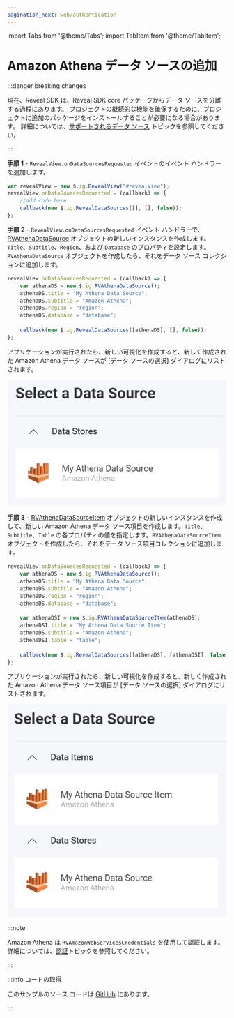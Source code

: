 ```yaml
---
pagination_next: web/authentication
---
```


import Tabs from '@theme/Tabs';
import TabItem from '@theme/TabItem';

# Amazon Athena データ ソースの追加

:::danger breaking changes

現在、Reveal SDK は、Reveal SDK core パッケージからデータ ソースを分離する過程にあります。 プロジェクトの継続的な機能を確保するために、プロジェクトに追加のパッケージをインストールすることが必要になる場合があります。 詳細については、[サポートされるデータ ソース](web/datasources.md#サポートされるデータ-ソース) トピックを参照してください。

:::

**手順 1** - `RevealView.onDataSourcesRequested` イベントのイベント ハンドラーを追加します。

```js
var revealView = new $.ig.RevealView("#revealView");
revealView.onDataSourcesRequested = (callback) => {
    //add code here
    callback(new $.ig.RevealDataSources([], [], false));
};
```

**手順 2** - `RevealView.onDataSourcesRequested` イベント ハンドラーで、[RVAthenaDataSource](https://help.revealbi.io/api/javascript/latest/classes/rvathenadatasource.html) オブジェクトの新しいインスタンスを作成します。`Title`、`Subtitle`、`Region`、および `Database` のプロパティを設定します。`RVAthenaDataSource` オブジェクトを作成したら、それをデータ ソース コレクションに追加します。

```js
revealView.onDataSourcesRequested = (callback) => {
    var athenaDS = new $.ig.RVAthenaDataSource();
    athenaDS.title = "My Athena Data Source";
    athenaDS.subtitle = "Amazon Athena";
    athenaDS.region = "region";
    athenaDS.database = "database";

    callback(new $.ig.RevealDataSources([athenaDS], [], false));
};
```

アプリケーションが実行されたら、新しい可視化を作成すると、新しく作成された Amazon Athena データ ソースが [データ ソースの選択] ダイアログにリストされます。

![](images/amazon-athena-data-source.jpg)

**手順 3** - [RVAthenaDataSourceItem](https://help.revealbi.io/api/javascript/latest/classes/rvathenadatasourceitem.html) オブジェクトの新しいインスタンスを作成して、新しい Amazon Athena データ ソース項目を作成します。`Title`、`Subtitle`、`Table` の各プロパティの値を指定します。`RVAthenaDataSourceItem` オブジェクトを作成したら、それをデータ ソース項目コレクションに追加します。

```js
revealView.onDataSourcesRequested = (callback) => {
    var athenaDS = new $.ig.RVAthenaDataSource();
    athenaDS.title = "My Athena Data Source";
    athenaDS.subtitle = "Amazon Athena";
    athenaDS.region = "region";
    athenaDS.database = "database";

    var athenaDSI = new $.ig.RVAthenaDataSourceItem(athenaDS);
    athenaDSI.title = "My Athena Data Source Item";
    athenaDS.subtitle = "Amazon Athena";
    athenaDSI.table = "table";

    callback(new $.ig.RevealDataSources([athenaDS], [athenaDSI], false));
};
```

アプリケーションが実行されたら、新しい可視化を作成すると、新しく作成された Amazon Athena データ ソース項目が [データ ソースの選択] ダイアログにリストされます。

![](images/amazon-athena-data-source-item.jpg)

:::note

Amazon Athena は `RVAmazonWebServicesCredentials` を使用して認証します。詳細については、[認証](../authentication#amazon-web-services)トピックを参照してください。

:::

:::info コードの取得

このサンプルのソース コードは [GitHub](https://github.com/RevealBi/sdk-samples-javascript/tree/main/DataSources/Amazon-Athena) にあります。

:::